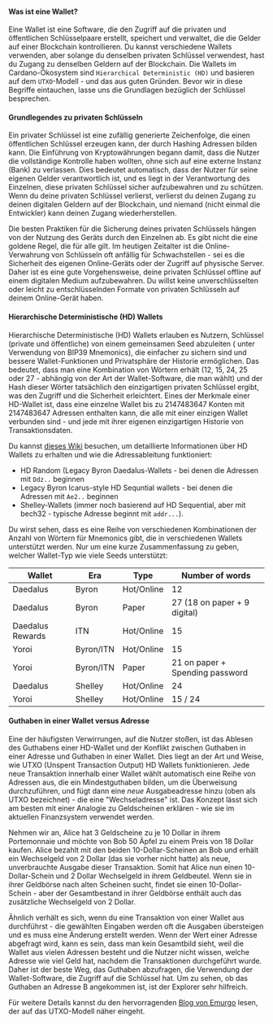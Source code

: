 #### Was ist eine Wallet?

Eine Wallet ist eine Software, die den Zugriff auf die privaten und öffentlichen Schlüsselpaare erstellt, speichert und verwaltet, die die Gelder auf einer Blockchain kontrollieren.  Du kannst verschiedene Wallets verwenden, aber solange du denselben privaten Schlüssel verwendest, hast du Zugang zu denselben Geldern auf der Blockchain.  Die Wallets im Cardano-Ökosystem sind `Hierarchical Deterministic (HD)` und basieren auf dem `UTXO`-Modell - und das aus guten Gründen. Bevor wir in diese Begriffe eintauchen, lasse uns die Grundlagen bezüglich der Schlüssel besprechen.

#### Grundlegendes zu privaten Schlüsseln

Ein privater Schlüssel ist eine zufällig generierte Zeichenfolge, die einen öffentlichen Schlüssel erzeugen kann, der durch Hashing Adressen bilden kann. Die Einführung von Kryptowährungen begann damit, dass die Nutzer die vollständige Kontrolle haben wollten, ohne sich auf eine externe Instanz (Bank) zu verlassen. Dies bedeutet automatisch, dass der Nutzer für seine eigenen Gelder verantwortlich ist, und es liegt in der Verantwortung des Einzelnen, diese privaten Schlüssel sicher aufzubewahren und zu schützen. Wenn du deine privaten Schlüssel verlierst, verlierst du deinen Zugang zu deinen digitalen Geldern auf der Blockchain, und niemand (nicht einmal die Entwickler) kann deinen Zugang wiederherstellen.

Die besten Praktiken für die Sicherung deines privaten Schlüssels hängen von der Nutzung des Geräts durch den Einzelnen ab. Es gibt nicht die eine goldene Regel, die für alle gilt. Im heutigen Zeitalter ist die Online-Verwahrung von Schlüsseln oft anfällig für Schwachstellen - sei es die Sicherheit des eigenen Online-Geräts oder der Zugriff auf physische Server. Daher ist es eine gute Vorgehensweise, deine privaten Schlüssel offline auf einem digitalen Medium aufzubewahren. Du willst keine unverschlüsselten oder leicht zu entschlüsselnden Formate von privaten Schlüsseln auf deinem Online-Gerät haben.

#### Hierarchische Deterministische (HD) Wallets

Hierarchische Deterministische (HD) Wallets erlauben es Nutzern, Schlüssel (private und öffentliche) von einem gemeinsamen Seed abzuleiten ( unter Verwendung von BIP39 Mnemonics), die einfacher zu sichern sind und bessere Wallet-Funktionen und Privatsphäre der Historie ermöglichen. Das bedeutet, dass man eine Kombination von Wörtern erhält (12, 15, 24, 25 oder 27 - abhängig von der Art der Wallet-Software, die man wählt) und der Hash dieser Wörter tatsächlich den einzigartigen privaten Schlüssel ergibt, was den Zugriff und die Sicherheit erleichtert. Eines der Merkmale einer HD-Wallet ist, dass eine einzelne Wallet bis zu 2147483647 Konten mit 2147483647 Adressen enthalten kann, die alle mit einer einzigen Wallet verbunden sind - und jede mit ihrer eigenen einzigartigen Historie von Transaktionsdaten.

Du kannst [dieses Wiki](https://input-output-hk.github.io/cardano-wallet/concepts/address-derivation) besuchen, um detaillierte Informationen über HD Wallets zu erhalten und wie die Adressableitung funktioniert:
- HD Random (Legacy Byron Daedalus-Wallets - bei denen die Adressen mit `Ddz..` beginnen
- Legacy Byron Icarus-style HD Sequntial wallets - bei denen die Adressen mit `Ae2..` beginnen
- Shelley-Wallets (immer noch basierend auf HD Sequential, aber mit bech32 - typische Adresse beginnt mit `addr...`).

Du wirst sehen, dass es eine Reihe von verschiedenen Kombinationen der Anzahl von Wörtern für Mnemonics gibt, die in verschiedenen Wallets unterstützt werden. Nur um eine kurze Zusammenfassung zu geben, welcher Wallet-Typ wie viele Seeds unterstützt:

|Wallet            |Era      |Type      |Number of words                |
|------------------|---------|----------|-------------------------------|
|Daedalus          |Byron    |Hot/Online|12                             |
|Daedalus          |Byron    |Paper     |27 (18 on paper + 9 digital)   |
|Daedalus Rewards  |ITN      |Hot/Online|15                             |
|Yoroi             |Byron/ITN|Hot/Online|15                             |
|Yoroi             |Byron/ITN|Paper     |21 on paper + Spending password|
|Daedalus          |Shelley  |Hot/Online|24                             |
|Yoroi             |Shelley  |Hot/Online|15 / 24                        |

#### Guthaben in einer Wallet versus Adresse

Eine der häufigsten Verwirrungen, auf die Nutzer stoßen, ist das Ablesen des Guthabens einer HD-Wallet und der Konflikt zwischen Guthaben in einer Adresse und Guthaben in einer Wallet. Dies liegt an der Art und Weise, wie UTXO (Unspent Transaction Output) HD Wallets funktionieren. Jede neue Transaktion innerhalb einer Wallet wählt automatisch eine Reihe von Adressen aus, die ein Mindestguthaben bilden, um die Überweisung durchzuführen, und fügt dann eine *neue* Ausgabeadresse hinzu (oben als UTXO bezeichnet) - die eine "Wechseladresse" ist.
Das Konzept lässt sich am besten mit einer Analogie zu Geldscheinen erklären - wie sie im aktuellen Finanzsystem verwendet werden.

Nehmen wir an, Alice hat 3 Geldscheine zu je 10 Dollar in ihrem Portemonnaie und möchte von Bob 50 Äpfel zu einem Preis von 18 Dollar kaufen.
Alice bezahlt mit den beiden 10-Dollar-Scheinen an Bob und erhält ein Wechselgeld von 2 Dollar (das sie vorher nicht hatte) als neue, unverbrauchte Ausgabe dieser Transaktion.
Somit hat Alice nun einen 10-Dollar-Schein und 2 Dollar Wechselgeld in ihrem Geldbeutel. Wenn sie in ihrer Geldbörse nach alten Scheinen sucht, findet sie einen 10-Dollar-Schein - aber der Gesamtbestand in ihrer Geldbörse enthält auch das zusätzliche Wechselgeld von 2 Dollar.

Ähnlich verhält es sich, wenn du eine Transaktion von einer Wallet aus durchführst - die gewählten Eingaben werden oft die Ausgaben übersteigen und es muss eine Änderung erstellt werden.
Wenn der Wert einer Adresse abgefragt wird, kann es sein, dass man kein Gesamtbild sieht, weil die Wallet aus vielen Adressen besteht und die Nutzer nicht wissen, welche Adresse wie viel Geld hat, nachdem die Transaktionen durchgeführt wurde. Daher ist der beste Weg, das Guthaben abzufragen, die Verwendung der Wallet-Software, die Zugriff auf die Schlüssel hat. Um zu sehen, ob das Guthaben an Adresse B angekommen ist, ist der Explorer sehr hilfreich.

Für weitere Details kannst du den hervorragenden [Blog von Emurgo](https://emurgo.io/en/blog/blockchain-primer-cardanos-utxo-model-simply-explained) lesen, der auf das UTXO-Modell näher eingeht.
